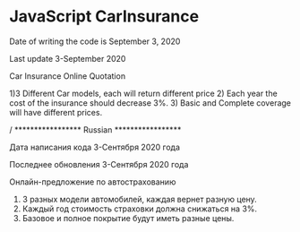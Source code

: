 # JavaScript CarInsurance

Date of writing the code is September 3, 2020

Last update 3-September 2020

Car Insurance Online Quotation

1)3 Different Car models, each will return different price
2) Each year the cost of the insurance should decrease 3%.
3) Basic and Complete coverage will have different prices.


/ ***************** Russian *****************

Дата написания кода 3-Сентября 2020 года

Последнее обновления 3-Сентября 2020 года

Онлайн-предложение по автострахованию

1) 3 разных модели автомобилей, каждая вернет разную цену.
2) Каждый год стоимость страховки должна снижаться на 3%.
3) Базовое и полное покрытие будут иметь разные цены.

